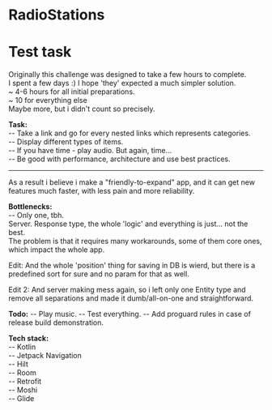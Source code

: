 # RadioStations

# Test task

Originally this challenge was designed to take a few hours to complete.  
I spent a few days :) I hope 'they' expected a much simpler solution.  
~ 4-6 hours for all initial preparations.  
~ 10 for everything else  
Maybe more, but i didn't count so precisely.

**Task:**  
-- Take a link and go for every nested links which represents categories.  
-- Display different types of items.  
-- If you have time - play audio. But again, time...  
-- Be good with performance, architecture and use best practices.
  
---

As a result i believe i make a "friendly-to-expand" app, and it can get new features much faster, with less pain and more reliability.

**Bottlenecks:**  
-- Only one, tbh.  
Server. Response type, the whole 'logic' and everything is just... not the best.  
The problem is that it requires many workarounds, some of them core ones, which impact the whole app.

Edit: And the whole 'position' thing for saving in DB is wierd, but there is a predefined sort for sure and no param for that as well.

Edit 2: And server making mess again, so i left only one Entity type and remove all separations and made it dumb/all-on-one and straightforward.

**Todo:**
-- Play music.
-- Test everything.
-- Add proguard rules in case of release build demonstration.

**Tech stack:**  
-- Kotlin  
-- Jetpack Navigation  
-- Hilt  
-- Room  
-- Retrofit  
-- Moshi  
-- Glide